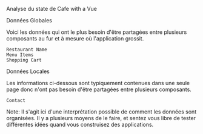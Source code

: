 Analyse du state de Cafe with a Vue

Données Globales

Voici les données qui ont le plus besoin d'être partagées entre plusieurs composants au fur et à mesure où l'application grossit.

    Restaurant Name
    Menu Items
    Shopping Cart
    
Données Locales

Les informations ci-dessous sont typiquement contenues dans une seule page donc n'ont pas besoin d'être partagées entre plusieurs composants.

    Contact

Note: Il s'agit ici d'une interprétation possible de comment les données sont organisées. Il y a plusieurs moyens de le faire, et sentez vous libre de tester différentes idées quand vous construisez des applications.